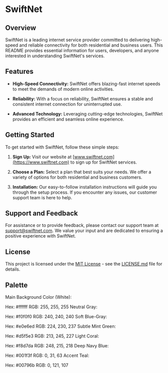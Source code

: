 # SwiftNet

## Overview

SwiftNet is a leading internet service provider committed to delivering high-speed and reliable connectivity for both residential and business users. This README provides essential information for users, developers, and anyone interested in understanding SwiftNet's services.

## Features

- **High-Speed Connectivity:** SwiftNet offers blazing-fast internet speeds to meet the demands of modern online activities.

- **Reliability:** With a focus on reliability, SwiftNet ensures a stable and consistent internet connection for uninterrupted use.

- **Advanced Technology:** Leveraging cutting-edge technologies, SwiftNet provides an efficient and seamless online experience.

## Getting Started

To get started with SwiftNet, follow these simple steps:

1. **Sign Up:** Visit our website at [www.swiftnet.com](https://www.swiftnet.com) to sign up for SwiftNet services.

2. **Choose a Plan:** Select a plan that best suits your needs. We offer a variety of options for both residential and business customers.

3. **Installation:** Our easy-to-follow installation instructions will guide you through the setup process. If you encounter any issues, our customer support team is here to help.

## Support and Feedback

For assistance or to provide feedback, please contact our support team at [support@swiftnet.com](mailto:support@swiftnet.com). We value your input and are dedicated to ensuring a positive experience with SwiftNet.

## License

This project is licensed under the [MIT License](LICENSE.md) - see the [LICENSE.md](LICENSE.md) file for details.

## Palette

Main Background Color (White):

Hex: #ffffff
RGB: 255, 255, 255
Neutral Gray:

Hex: #f0f0f0
RGB: 240, 240, 240
Soft Blue-Gray:

Hex: #e0e6ed
RGB: 224, 230, 237
Subtle Mint Green:

Hex: #d5f5e3
RGB: 213, 245, 227
Light Coral:

Hex: #f8d7da
RGB: 248, 215, 218
Deep Navy Blue:

Hex: #001f3f
RGB: 0, 31, 63
Accent Teal:

Hex: #00796b
RGB: 0, 121, 107
